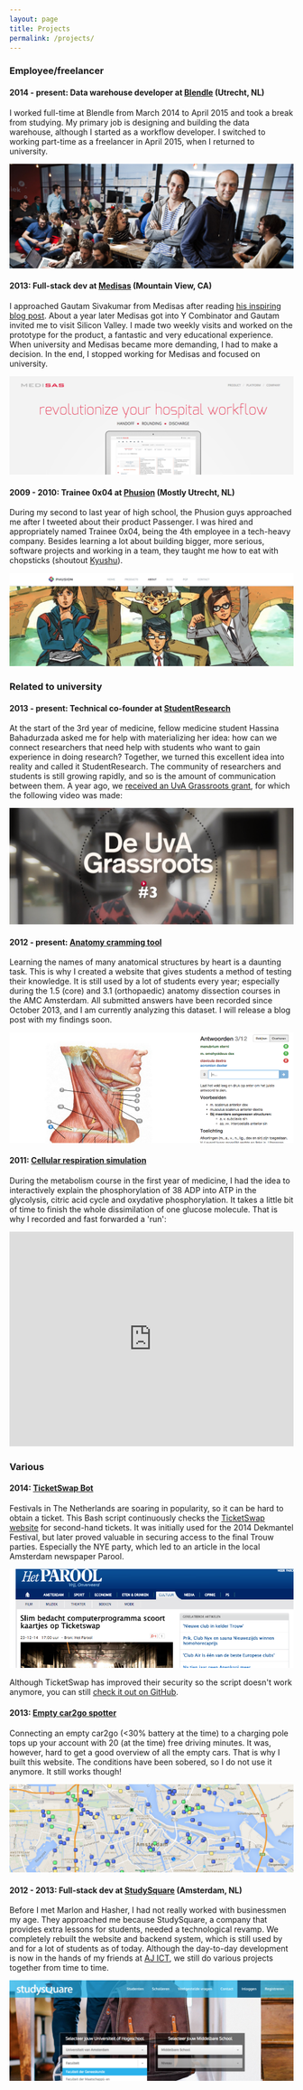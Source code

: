 ```yaml
---
layout: page
title: Projects
permalink: /projects/
---
```


### Employee/freelancer

#### 2014 - present: Data warehouse developer at [Blendle](https://blendle.com) (Utrecht, NL)

I worked full-time at Blendle from March 2014 to April 2015 and took a break from studying. My primary job is designing and building the data warehouse, although I started as a workflow developer. I switched to working part-time as a freelancer in April 2015, when I returned to university.

![Blendle Team](/images/blendle_team.jpg)


#### 2013: Full-stack dev at [Medisas](http://medisas.com) (Mountain View, CA)

I approached Gautam Sivakumar from Medisas after reading [his inspiring blog post](http://gs.posthaven.com/why-i-quit-medicine). About a year later Medisas got into Y Combinator and Gautam invited me to visit Silicon Valley. I made two weekly visits and worked on the prototype for the product, a fantastic and very educational experience. When university and Medisas became more demanding, I had to make a decision. In the end, I stopped working for Medisas and focused on university.

[![Medisas website screenshot](/images/medisas_website.png)](http://medisas.com)


#### 2009 - 2010: Trainee 0x04 at [Phusion](http://www.phusion.nl) (Mostly Utrecht, NL)

During my second to last year of high school, the Phusion guys approached me after I tweeted about their product Passenger. I was hired and appropriately named Trainee 0x04, being the 4th employee in a tech-heavy company. Besides learning a lot about building bigger, more serious, software projects and working in a team, they taught me how to eat with chopsticks (shoutout [Kyushu](http://www.kyushu.nl/)).

[![Phusion team](/images/phusion.png)](http://www.phusion.nl)

### Related to university

#### 2013 - present: Technical co-founder at [StudentResearch](https://www.studentresearch.nl)
At the start of the 3rd year of medicine, fellow medicine student Hassina Bahadurzada asked me for help with materializing her idea: how can we connect researchers that need help with students who want to gain experience in doing research? Together, we turned this excellent idea into reality and called it StudentResearch. The community of researchers and students is still growing rapidly, and so is the amount of communication between them. A year ago, we [received an UvA Grassroots grant](http://icto.uva.nl/icto-centraal/uva-grassroots/ter-inspiratie/ter-inspiratie/ter-inspiratie/content/folder/uitbreiding-studentresearch-kopie.html?page=2&pageSize=20), for which the following video was made:

[![Hassina StudentResearch video](/images/studentresearch_grassroots_video.png)](http://streamingmedia.uva.nl/asset/detail/X2VWfTSK8HW8DOCcTlav1lkD)


#### 2012 - present: [Anatomy cramming tool](https://anatomie.plict.nl)

Learning the names of many anatomical structures by heart is a daunting task. This is why I created a website that gives students a method of testing their knowledge. It is still used by a lot of students every year; especially during the 1.5 (core) and 3.1 (orthopaedic) anatomy dissection courses in the AMC Amsterdam. All submitted answers have been recorded since October 2013, and I am currently analyzing this dataset. I will release a blog post with my findings soon.

![Anatomy cramming website screenshot](/images/anatomy_website_screenshot.png)


#### 2011: [Cellular respiration simulation](http://metabolism.plict.nl)
During the metabolism course in the first year of medicine, I had the idea to interactively explain the phosphorylation of 38 ADP into ATP in the glycolysis, citric acid cycle and oxydative phosphorylation. It takes a little bit of time to finish the whole dissimilation of one glucose molecule. That is why I recorded and fast forwarded a 'run':

<iframe width="100%" height="380" src="https://www.youtube.com/embed/w_MUa8S17RQ" frameborder="0" allowfullscreen></iframe>


### Various

#### 2014: [TicketSwap Bot](https://gist.github.com/pepijn/c683c3b26da66846dbcc)

Festivals in The Netherlands are soaring in popularity, so it can be hard to obtain a ticket. This Bash script continuously checks the [TicketSwap website](https://ticketswap.nl) for second-hand tickets. It was initially used for the 2014 Dekmantel Festival, but later proved valuable in securing access to the final Trouw parties. Especially the NYE party, which led to an article in the local Amsterdam newspaper Parool.

[![Parool Ticketswap article](/images/parool_ticketswap.png)](http://www.parool.nl/parool/nl/12/CULTUUR/article/detail/3816986/2014/12/23/Slim-bedacht-computerprogramma-scoort-kaartjes-op-Ticketswap.dhtml)

Although TicketSwap has improved their security so the script doesn't work anymore, you can still [check it out on GitHub](https://gist.github.com/pepijn/c683c3b26da66846dbcc).


#### 2013: [Empty car2go spotter](http://plict.nl/car2go)

Connecting an empty car2go (<30% battery at the time) to a charging pole tops up your account with 20 (at the time) free driving minutes. It was, however, hard to get a good overview of all the empty cars. That is why I built this website. The conditions have been sobered, so I do not use it anymore. It still works though!

[![car2go Amsterdam](/images/car2go.png)](http://plict.nl/car2go)


#### 2012 - 2013: Full-stack dev at [StudySquare](https://www.studysquare.nl) (Amsterdam, NL)

Before I met Marlon and Hasher, I had not really worked with businessmen my age. They approached me because StudySquare, a company that provides extra lessons for students, needed a technological revamp. We completely rebuilt the website and backend system, which is still used by and for a lot of students as of today. Although the day-to-day development is now in the hands of my friends at [AJ ICT](http://www.ajict.nl), we still do various projects together from time to time.

[![StudySquare website screenshot](/images/studysquare.png)](https://www.studysquare.nl)
